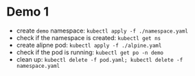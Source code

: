 # Demo 1

- create `demo` namespace: `kubectl apply -f ./namespace.yaml`
- check if the namespace is created: `kubectl get ns`
- create alipne pod: `kubectl apply -f ./alpine.yaml`
- check if the pod is running: `kubectl get po -n demo`
- clean up: `kubectl delete -f pod.yaml; kubectl delete -f namespace.yaml`

